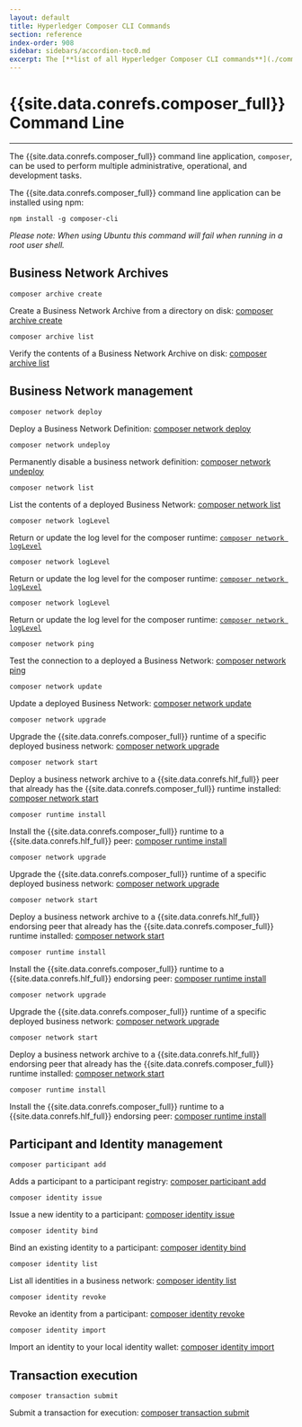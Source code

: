 ```yaml
---
layout: default
title: Hyperledger Composer CLI Commands
section: reference
index-order: 908
sidebar: sidebars/accordion-toc0.md
excerpt: The [**list of all Hyperledger Composer CLI commands**](./commands.html) for performing multiple administrative, operational, and development tasks.
---
```


# {{site.data.conrefs.composer_full}} Command Line

---

The {{site.data.conrefs.composer_full}} command line application, `composer`, can be used to perform multiple
administrative, operational, and development tasks.

The {{site.data.conrefs.composer_full}} command line application can be installed using npm:

`npm install -g composer-cli`

*Please note: When using Ubuntu this command will fail when running in a root user shell.*

## Business Network Archives

`composer archive create`

Create a Business Network Archive from a directory on disk: [composer archive create](./composer.archive.create.html)

`composer archive list`

Verify the contents of a Business Network Archive on disk: [composer archive list](./composer.archive.list.html)

## Business Network management

`composer network deploy`

Deploy a Business Network Definition: [composer network deploy](./composer.network.deploy.html)

`composer network undeploy`

Permanently disable a business network definition: [composer network undeploy](./composer.network.undeploy.html)

`composer network list`

List the contents of a deployed Business Network: [composer network list](./composer.network.list.html)

`composer network logLevel`

Return or update the log level for the composer runtime: [`composer network logLevel`](./composer.network.logLevel.html)

`composer network logLevel`

Return or update the log level for the composer runtime: [`composer network logLevel`](./composer.network.logLevel.md)

`composer network logLevel`

Return or update the log level for the composer runtime: [`composer network logLevel`](./composer.network.logLevel.md)

`composer network ping`

Test the connection to a deployed a Business Network: [composer network ping](./composer.network.ping.html)

`composer network update`

Update a deployed Business Network: [composer network update](./composer.network.update.html)

`composer network upgrade`

Upgrade the {{site.data.conrefs.composer_full}} runtime of a specific deployed business network: [composer network upgrade](./composer.network.upgrade.html)

`composer network start`

Deploy a business network archive to a {{site.data.conrefs.hlf_full}} peer that already has the {{site.data.conrefs.composer_full}} runtime installed: [composer network start](./composer.network.start.html)

`composer runtime install`

Install the {{site.data.conrefs.composer_full}} runtime to a {{site.data.conrefs.hlf_full}} peer: [composer runtime install](./composer.runtime.install.html)

`composer network upgrade`

Upgrade the {{site.data.conrefs.composer_full}} runtime of a specific deployed business network: [composer network upgrade](./composer.network.upgrade.md)

`composer network start`

Deploy a business network archive to a {{site.data.conrefs.hlf_full}} endorsing peer that already has the {{site.data.conrefs.composer_full}} runtime installed: [composer network start](./composer.network.start.md)

`composer runtime install`

Install the {{site.data.conrefs.composer_full}} runtime to a {{site.data.conrefs.hlf_full}} endorsing peer: [composer runtime install](./composer.runtime.install.md)

`composer network upgrade`

Upgrade the {{site.data.conrefs.composer_full}} runtime of a specific deployed business network: [composer network upgrade](./composer.network.upgrade.md)

`composer network start`

Deploy a business network archive to a {{site.data.conrefs.hlf_full}} endorsing peer that already has the {{site.data.conrefs.composer_full}} runtime installed: [composer network start](./composer.network.start.md)

`composer runtime install`

Install the {{site.data.conrefs.composer_full}} runtime to a {{site.data.conrefs.hlf_full}} endorsing peer: [composer runtime install](./composer.runtime.install.md)

## Participant and Identity management

`composer participant add`

Adds a participant to a participant registry: [composer participant add](./composer.participant.add.html)

`composer identity issue`

Issue a new identity to a participant: [composer identity issue](./composer.identity.issue.html)

`composer identity bind`

Bind an existing identity to a participant: [composer identity bind](./composer.identity.bind.html)

`composer identity list`

List all identities in a business network: [composer identity list](./composer.identity.list.html)

`composer identity revoke`

Revoke an identity from a participant: [composer identity revoke](./composer.identity.revoke.html)

`composer identity import`

Import an identity to your local identity wallet: [composer identity import](./composer.identity.import.html)

## Transaction execution

`composer transaction submit`

Submit a transaction for execution: [composer transaction submit](./composer.transaction.submit.html)
